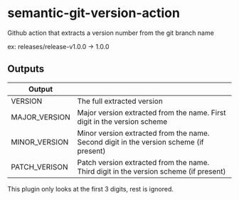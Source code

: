 # semantic-git-version-action
Github action that extracts a version number from the git branch name

ex: releases/release-v1.0.0 -> 1.0.0

## Outputs

| Output |  |
| ------ | ------ |
| VERSION |The full extracted version |
| MAJOR_VERSION | Major version extracted from the name. First digit in the version scheme |
| MINOR_VERSION | Minor version extracted from the name. Second digit in the version scheme (if present) |
| PATCH_VERISON | Patch version extracted from the name. Third digit in the version scheme (if present) |

This plugin only looks at the first 3 digits, rest is ignored.
